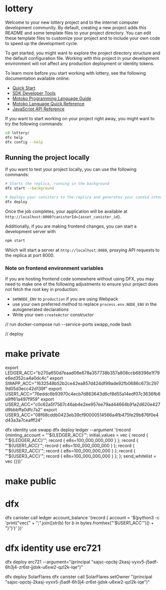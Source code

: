 # lottery

Welcome to your new lottery project and to the internet computer development community. By default, creating a new project adds this README and some template files to your project directory. You can edit these template files to customize your project and to include your own code to speed up the development cycle.

To get started, you might want to explore the project directory structure and the default configuration file. Working with this project in your development environment will not affect any production deployment or identity tokens.

To learn more before you start working with lottery, see the following documentation available online:

- [Quick Start](https://sdk.dfinity.org/docs/quickstart/quickstart-intro.html)
- [SDK Developer Tools](https://sdk.dfinity.org/docs/developers-guide/sdk-guide.html)
- [Motoko Programming Language Guide](https://sdk.dfinity.org/docs/language-guide/motoko.html)
- [Motoko Language Quick Reference](https://sdk.dfinity.org/docs/language-guide/language-manual.html)
- [JavaScript API Reference](https://erxue-5aaaa-aaaab-qaagq-cai.raw.ic0.app)

If you want to start working on your project right away, you might want to try the following commands:

```bash
cd lottery/
dfx help
dfx config --help
```

## Running the project locally

If you want to test your project locally, you can use the following commands:

```bash
# Starts the replica, running in the background
dfx start --background

# Deploys your canisters to the replica and generates your candid interface
dfx deploy
```

Once the job completes, your application will be available at `http://localhost:8000?canisterId={asset_canister_id}`.

Additionally, if you are making frontend changes, you can start a development server with

```bash
npm start
```

Which will start a server at `http://localhost:8080`, proxying API requests to the replica at port 8000.

### Note on frontend environment variables

If you are hosting frontend code somewhere without using DFX, you may need to make one of the following adjustments to ensure your project does not fetch the root key in production:

- set`NODE_ENV` to `production` if you are using Webpack
- use your own preferred method to replace `process.env.NODE_ENV` in the autogenerated declarations
- Write your own `createActor` constructor




// run
docker-compose run --service-ports swapp_node bash



// deploy

# make private


export LEDGER_ACC="b270a650d7eaad06e678a357738b357a808ccb68396e1f79e6ed352ca4a0dc4c"
export SWAPP_ACC="1632548b52b2ce42ea857d424df99ade92fb0686c673c2979d05d3ecc42d139f"
export USER1_ACC="76eddc6b93970c4ecb7d863643d6cf8d55a14edf07c3636fb8a9ff61a497f959"
export USER2_ACC="c0c62a5f7567c46ab4e2ee957ee79ad44664b91a2d620e427d9bbbffa0dfc7a2"
export USER3_ACC="08f68cddb0423eb39cf90000514566a4fb475fe29b876f0e4d43a3a7ceafff24"


dfx identity use swapp
dfx deploy ledger --argument '(record {minting_account = "'${LEDGER_ACC}'"; initial_values = vec { record { "'${LEDGER_ACC}'"; record { e8s=100_000_000_000 } }; record { "'${USER1_ACC}'"; record { e8s=100_000_000_000 } }; record { "'${USER2_ACC}'"; record { e8s=100_000_000_000 } }; record { "'${USER3_ACC}'"; record { e8s=100_000_000_000 } }; }; send_whitelist = vec {}})'

# make public

# dfx 
dfx canister call ledger account_balance '(record { account = '$(python3 -c 'print("vec{" + ";".join([str(b) for b in bytes.fromhex("'$USER1_ACC'")]) + "}")')' })'

# dfx identity use erc721
dfx deploy erc721 --argument="(principal \"sajsc-opcbj-2kasj-vyxv5-j5adf-6h3j4-zr6st-jjdxk-u6xw2-qzl2k-iqe\")"


dfx deploy SolarFlares
dfx canister call SolarFlares setOwner "(principal \"sajsc-opcbj-2kasj-vyxv5-j5adf-6h3j4-zr6st-jjdxk-u6xw2-qzl2k-iqe\")"


<!-- dfx canister --network ic call SolarFlares setOwner "(principal \"sajsc-opcbj-2kasj-vyxv5-j5adf-6h3j4-zr6st-jjdxk-u6xw2-qzl2k-iqe\")" -->